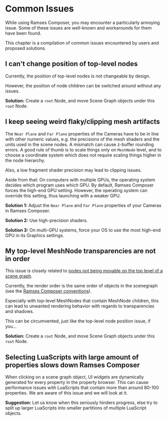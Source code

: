 <!--
SPDX-License-Identifier: MPL-2.0

This file is part of Ramses Composer
(see https://github.com/GENIVI/ramses-composer-docs).

This Source Code Form is subject to the terms of the Mozilla Public License, v. 2.0.
If a copy of the MPL was not distributed with this file, You can obtain one at http://mozilla.org/MPL/2.0/.
-->
# Common Issues

While using Ramses Composer, you may encounter a particularly annoying issue. Some of these issues are well-known and workarounds for them have been found.

This chapter is a compilation of common issues encountered by users and proposed solutions.


## I can't change position of top-level nodes

Currently, the position of top-level nodes is not changeable by design.

However, the position of node children can be switched around without any issues.

**Solution:** Create a ```root``` Node, and move Scene Graph objects under this ```root``` Node.


## I keep seeing weird flaky/clipping mesh artifacts

The ```Near Plane``` and ```Far Plane``` properties of the Cameras have to be in line with other numeric values, e.g. the precisions of the mesh shaders and the units used in the scene nodes. A mismatch can cause z-buffer rounding errors. A good rule of thumb is to scale things only on `MeshNode` level, and to choose a coordinate system which does not require scaling things higher in the node hierarchy.

Also, a low fragment shader precision may lead to clipping issues.

Aside from that: On computers with multiple GPUs, the operating system decides which program uses which GPU. By default, Ramses Composer forces the high-end GPU setting. However, the operating system can override this setting, thus launching with a weaker GPU.

**Solution 1:** Adjust the ```Near Plane``` and ```Far Plane``` properties of your Cameras in Ramses Composer.

**Solution 2:** Use high-precision shaders.

**Solution 3:** On multi-GPU systems, force your OS to use the most high-end GPU in its Graphics settings. 


## My top-level MeshNode transparencies are not in order

This issue is closely related to [nodes not being movable on the top level of a scene graph](#i-cant-change-position-of-top-level-nodes).

Currently, the render order is the same order of objects in the scenegraph (see the [Ramses Composer conventions](../conventions/manual.md#rendering-order)).

Especially with top-level MeshNodes that contain MeshNode children, this can lead to unwanted rendering behavior with regards to transparencies and shadows.

This can be circumvented, just like the top-level node position issue, if you...

**Solution:** Create a ```root``` Node, and move Scene Graph objects under this ```root``` Node.


## Selecting LuaScripts with large amount of properties slows down Ramses Composer

When clicking on a scene graph object, UI widgets are dynamically generated for every property in the property browser. This can cause performance issues with LuaScripts that contain more than around 80-100 properties. We are aware of this issue and we will look at it.

**Suggestion:** Let us know when this seriously hinders progress, else try to split up larger LuaScripts into smaller partitions of multiple LuaScript objects.
